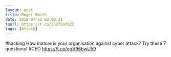 ```yaml
---
layout: post
title: Roger Smith
date: 2018-07-23 03:00:21
tourl: https://t.co/Zn275afqZ2
tags: [Attack]
---
```

#hacking How mature is your organisation against cyber attack? Try these 7 questions!  #CEO https://t.co/ogV96bwU59